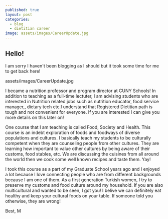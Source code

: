 ```yaml
---
published: true
layout: post
categories:
  - blog
  - dietitian career
image: assets/images/CareerUpdate.jpg
---
```


## Hello!


I am sorry I haven't been blogging as I should but it took some time for me to get back here! 

assets/images/CareerUpdate.jpg

I became a nutrition professor and program director at CUNY Schools! In addition to teaching as a full-time lectuter, I am advising students who are interested in Nutrition related jobs such as nutrition educator, food service manager,, dietary tech etc.I understand that Registered Dietitian path is tough and not convenient for everyone. If you are interested I can give you more details on this later on! 

One course that I am teaching is called Food, Society and Health. This course is an indebt exploration of foods and foodways of diverse populations and cultures. 
I basically teach my students to be culturally competent when they are counseling people from other cultures. They are learning how important to value other cultures by being aware of their customs, food stables, etc. We are discussing the cuisines from all around the world then we cook some well known recipes and taste them. Yay!

I took this course as a part of my Graduate School years ago and I enjoyed a lot because I love connecting people who are from different backgrounds because I am one of them. As a first generation Turkish women, I try to preserve my customs and food culture around my household. If you are also multicultural and wanted to be seen, I got you! I belive we can definitely eat healthy and keep your cultural foods on your table. If someone told you otherwise, they are wrong!


Best,
M
